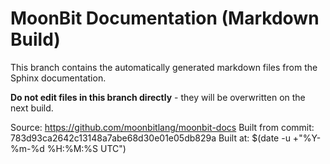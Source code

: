 # MoonBit Documentation (Markdown Build)

This branch contains the automatically generated markdown files from the Sphinx documentation.

**Do not edit files in this branch directly** - they will be overwritten on the next build.

Source: https://github.com/moonbitlang/moonbit-docs
Built from commit: 783d93ca2642c13148a7abe68d30e01e05db829a
Built at: $(date -u +"%Y-%m-%d %H:%M:%S UTC")

